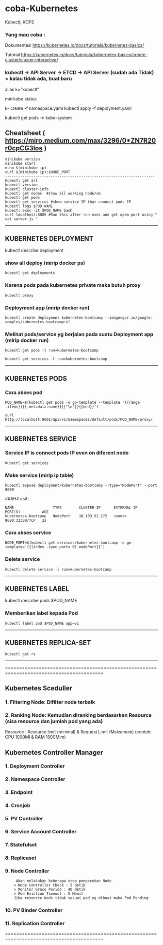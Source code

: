 # coba-Kubernetes

Kubectl, KOPS 
### Yang mau coba :
Dokumentasi https://kubernetes.io/docs/tutorials/kubernetes-basics/

Tutorial https://kubernetes.io/docs/tutorials/kubernetes-basics/create-cluster/cluster-interactive/

### kubectl -> API Server -> ETCD -> API Server (sudah ada Tidak) > kalau tidak ada, buat baru

alias  k="kubectl"

minikube status

k- create -f namespace.yaml
kubectl apply -f depolyment.yaml

kubectl get pods -n kube-system
## Cheatsheet ( https://miro.medium.com/max/3296/0*ZN7R20r0cpCG3los )
```
minikube version
minikube start
echo $(minikube ip)
curl $(minikube ip):$NODE_PORT 
---------------------------------------------------------------------
kubectl get all
kubectl version
kubectl cluster-info
kubectl get nodes  #show all working node/vm
kubectl get pods
kubectl get services #show service IP that connect pods IP 
kubectl logs $POD_NAME
kubectl exec -it $POD_NAME bash
curl localhost:8080 #Run this after run exec and get open port using " cat server.js "
```
---------------------------------------------------------------------
## KUBERNETES DEPLOYMENT
kubectl describe deployment

### show all deploy (mirip docker ps)
```
kubectl get deployments 
```
### Karena pods pada kubernetes private maka butuh proxy
```
kubectl proxy 
```
### Deployment app (mirip docker run)
```
kubectl create deployment kubernetes-bootcamp --image=gcr.io/google-samples/kubernetes-bootcamp:v1
```
### Melihat pods/service yg berjalan pada suatu Deployment app (mirip docker run)
```
kubectl get pods -l run=kubernetes-bootcamp
```
```
kubectl get services -l run=kubernetes-bootcamp
```
---------------------------------------------------------------------
## KUBERNETES PODS

### Cara akses pod
```
POD_NAME=$(kubectl get pods -o go-template --template '{{range .items}}{{.metadata.name}}{{"\n"}}{{end}}')
```
```
curl http://localhost:8001/api/v1/namespaces/default/pods/POD_NAME/proxy/
```
---------------------------------------------------------------------
## KUBERNETES SERVICE
### Service IP is connect pods IP even on diferent node
```
kubectl get services 
```

### Make service (mirip ip table)
```
kubectl expose deployment/kubernetes-bootcamp --type="NodePort" --port 8080
```

###H# asil : 
```
NAME                  TYPE        CLUSTER-IP      EXTERNAL-IP   PORT(S)          AGE
kubernetes-bootcamp   NodePort    10.103.92.172   <none>        8080:32300/TCP   2s
```
### Cara akses service
```
NODE_PORT=$(kubectl get services/kubernetes-bootcamp -o go-template='{{(index .spec.ports 0).nodePort}}')
```
### Delete service
```
kubectl delete service -l run=kubernetes-bootcamp
```

---------------------------------------------------------------------
## KUBERNETES LABEL
kubectl describe pods $POD_NAME

### Memberikan label kepada Pod
```
kubectl label pod $POD_NAME app=v1
```
---------------------------------------------------------------------

## KUBERNETES REPLICA-SET
```
kubectl get rs
```
---------------------------------------------------------------------


=========================================================================================
## Kubernetes Sceduller 
### 1. Filtering Node: Difilter node terbaik
### 2. Ranking Node: Kemudian diranking  berdasarkan Resource (sisa resource dan jumlah pod yang ada) 
Resource :
 		Resource limit (minimal) & Request Limit (Maksimum) (contoh: CPU 1000MI & RAM 1000Mim)

## Kubernetes Controller Manager
### 1. Deployment Controller
### 2. Namespace Controller
### 3. Endpoint
### 4. Cronjob
### 5. PV Controller
### 6. Service Account Controller
### 7. Statefulset
### 8. Replicaset
### 9. Node Controller
	     Akan melakukan beberapa step pengecekan Node	
		> Node Controller Check : 5 detik
		> Monitor Grace Period : 40 detik
		> Pod Eviction Timeout : 5 Menit
		Jika resource Node tidak sesuai pod yg dibuat maka Pod Pending
### 10. PV Binder Controller
### 11. Replication Controller

=========================================================================================

